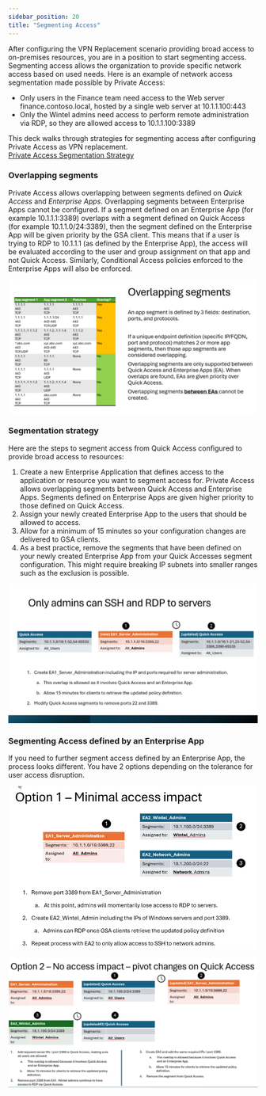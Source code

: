 ```yaml
---
sidebar_position: 20
title: "Segmenting Access"
---
```


After configuring the VPN Replacement scenario providing broad access to on-premises resources, you are in a position to start segmenting access.
Segmenting access allows the organization to provide specific network access based on used needs. 
Here is an example of network access segmentation made possible by Private Access: 

* Only users in the Finance team need access to the Web server finance.contoso.local, hosted by a single web server at 10.1.1.100:443
* Only the Wintel admins need access to perform remote administration via RDP, so they are allowed access to 10.1.1.100:3389

This deck walks through strategies for segmenting access after configuring Private Access as VPN replacement.\
[Private Access Segmentation Strategy](https://github.com/microsoft/GlobalSecureAccess/blob/main/website/content/PA%20-%20Segmentation%20Strategy.pptx)

### Overlapping segments
Private Access allows overlapping between segments defined on *Quick Access* and *Enterprise Apps*. Overlapping segments between Enterprise Apps cannot be configured.
If a segment defined on an Enterprise App (for example 10.1.1.1:3389) overlaps with a segment defined on Quick Access (for example 10.1.1.0/24:3389), then the segment defined on the Enterprise App will be given priority by the GSA client. This means that if a user is trying to RDP to 10.1.1.1 (as defined by the Enterprise App), the access will be evaluated according to the user and group assignment on that app and not Quick Access. Similarly, Conditional Access policies enforced to the Enterprise Apps will also be enforced.

![alt text](image-3.png)


### Segmentation strategy

Here are the steps to segment access from Quick Access configured to provide broad access to resources:
1. Create a new Enterprise Application that defines access to the application or resource you want to segment access for. Private Access allows overlapping segments between Quick Access and Enterprise Apps. Segments defined on Enterprise Apps are given higher priority to those defined on Quick Access.
2. Assign your newly created Enterprise App to the users that should be allowed to access.
3. Allow for a minimum of 15 minutes so your configuration changes are delivered to GSA clients.
4. As a best practice, remove the segments that have been defined on your newly created Enterprise App from your Quick Accesses segment configuration. This might require breaking IP subnets into smaller ranges such as the exclusion is possible.

![](image-2.png)




### Segmenting Access defined by an Enterprise App
If you need to further segment access defined by an Enterprise App, the process looks different. You have 2 options depending on the tolerance for user access disruption.

![alt text](image-4.png)

![alt text](image-5.png)